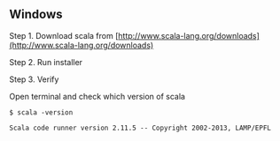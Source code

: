 ## Windows

Step 1. Download scala from [http://www.scala-lang.org/downloads](http://www.scala-lang.org/downloads)

Step 2. Run installer
 
Step 3. Verify

Open terminal and check which version of scala

```
$ scala -version

Scala code runner version 2.11.5 -- Copyright 2002-2013, LAMP/EPFL
```

